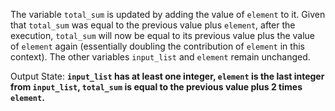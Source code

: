 The variable `total_sum` is updated by adding the value of `element` to it. Given that `total_sum` was equal to the previous value plus `element`, after the execution, `total_sum` will now be equal to its previous value plus the value of `element` again (essentially doubling the contribution of `element` in this context). The other variables `input_list` and `element` remain unchanged.

Output State: **`input_list` has at least one integer, `element` is the last integer from `input_list`, `total_sum` is equal to the previous value plus 2 times `element`.**